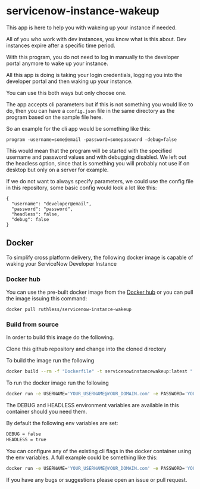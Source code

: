# servicenow-instance-wakeup

This app is here to help you with wakeing up your instance if needed.

All of you who work with dev instances, you know what is this about.
Dev instances expire after a specific time period.

With this program, you do not need to log in manually to the developer portal anymore to wake up your instance.

All this app is doing is taking your login credentials, logging you into the developer portal and then waking up your instance.

You can use this both ways but only choose one.

The app accepts cli parameters but if this is not something you would like to do, then you can have a `config.json` file in the same directory as the program based on the sample file here.

So an example for the cli app would be something like this:
```
program -username=some@email -password=somepassword -debug=false
```

This would mean that the program will be started with the specified username and password values and with debugging disabled.
We left out the headless option, since that is something you will probably not use if on desktop but only on a server for example.

If we do not want to always specify parameters, we could use the config file in this repository, some basic config would look a lot like this:
```
{
  "username": "developer@email",
  "password": "password",
  "headless": false,
  "debug": false
}
```

## Docker

To simplify cross platform delivery, the following docker image is capable of waking your ServiceNow Developer Instance

### Docker hub

You can use the pre-built docker image from the [Docker hub](https://hub.docker.com/r/ruthless/servicenow-instance-wakeup) or you can pull the image issuing this command:
```
docker pull ruthless/servicenow-instance-wakeup
```

### Build from source

In order to build this image do the following. 

Clone this github repository and change into the cloned directory

To build the image run the following
```bash
docker build --rm -f "Dockerfile" -t servicenowinstancewakeup:latest "."
```

To run the docker image run the following
```bash
docker run -e USERNAME='YOUR_USERNAME@YOUR_DOMAIN.com' -e PASSWORD='YOUR_SERVICENOW_DEVELOPER_PASSWORD' servicenow-instance-wakeup
```
The DEBUG and HEADLESS environment variables are available in this container should you need them. 

By default the following env variables are set:
```bash
DEBUG = false
HEADLESS = true
````

You can configure any of the existing cli flags in the docker container using the env variables. A full example could be something like this:
```bash
docker run -e USERNAME='YOUR_USERNAME@YOUR_DOMAIN.com' -e PASSWORD='YOUR_SERVICENOW_DEVELOPER_PASSWORD' -e DEBUG=`true` -e HEADLESS='false` servicenowinstancewakeup
```

If you have any bugs or suggestions please open an issue or pull request.
